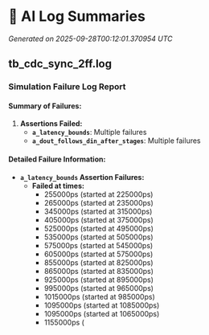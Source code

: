 # 🤖 AI Log Summaries

_Generated on 2025-09-28T00:12:01.370954 UTC_

## tb_cdc_sync_2ff.log

### Simulation Failure Log Report

#### Summary of Failures:
1. **Assertions Failed:**
   - **`a_latency_bounds`**: Multiple failures
   - **`a_dout_follows_din_after_stages`**: Multiple failures

#### Detailed Failure Information:
- **`a_latency_bounds` Assertion Failures:**
  - **Failed at times:**
    - 255000ps (started at 225000ps)
    - 265000ps (started at 235000ps)
    - 345000ps (started at 315000ps)
    - 405000ps (started at 375000ps)
    - 525000ps (started at 495000ps)
    - 535000ps (started at 505000ps)
    - 575000ps (started at 545000ps)
    - 605000ps (started at 575000ps)
    - 855000ps (started at 825000ps)
    - 865000ps (started at 835000ps)
    - 925000ps (started at 895000ps)
    - 995000ps (started at 965000ps)
    - 1015000ps (started at 985000ps)
    - 1095000ps (started at 1085000ps)
    - 1095000ps (started at 1065000ps)
    - 1155000ps (

